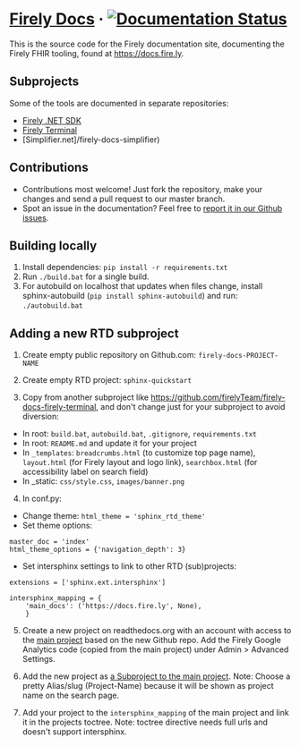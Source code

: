 # [Firely Docs](https://docs.fire.ly/) &middot; [![Documentation Status](https://readthedocs.org/projects/simplifier/badge/?version=latest)](https://docs.fire.ly/?badge=latest)

This is the source code for the Firely documentation site, documenting the Firely FHIR tooling, found at https://docs.fire.ly.

## Subprojects
Some of the tools are documented in separate repositories:
* [Firely .NET SDK](../firely-docs-firely-net-sdk)
* [Firely Terminal](/firely-docs-firely-terminal)
* [Simplifier.net]/firely-docs-simplifier)

## Contributions
* Contributions most welcome! Just fork the repository, make your changes and send a pull request to our master branch.
* Spot an issue in the documentation? Feel free to [report it in our Github issues](https://github.com/FirelyTeam/firely-docs/issues).

## Building locally
1. Install dependencies: `pip install -r requirements.txt` 
2. Run `./build.bat` for a single build.
3. For autobuild on localhost that updates when files change, install sphinx-autobuild (`pip install sphinx-autobuild`) and run: `./autobuild.bat`

## Adding a new RTD subproject

1. Create empty public repository on Github.com: `firely-docs-PROJECT-NAME`

2. Create empty RTD project: `sphinx-quickstart`

3. Copy from another subproject like https://github.com/firelyTeam/firely-docs-firely-terminal, and don't change just for your subproject to avoid diversion:
  * In root: `build.bat`, `autobuild.bat`, `.gitignore`, `requirements.txt`
  * In root: `README.md` and update it for your project
  * In `_templates`: `breadcrumbs.html` (to customize top page name), `layout.html` (for Firely layout and logo link), `searchbox.html` (for accessibility label on search field)
  * In _static: `css/style.css`, `images/banner.png`

4. In conf.py:
  * Change theme: `html_theme = 'sphinx_rtd_theme'`
  * Set theme options:
  
  ```
  master_doc = 'index'
  html_theme_options = {'navigation_depth': 3}
  ```
  
  * Set intersphinx settings to link to other RTD (sub)projects:
  
  ```
  extensions = ['sphinx.ext.intersphinx']

  intersphinx_mapping = {
      'main_docs': ('https://docs.fire.ly', None),
      }
  ```

5. Create a new project on readthedocs.org with an account with access to the [main project](https://readthedocs.org/projects/simplifier/) based on the new Github repo. Add the Firely Google Analytics code (copied from the main project) under Admin > Advanced Settings.

6. Add the new project as [a Subproject to the main project](https://readthedocs.org/dashboard/simplifier/subprojects/). Note: Choose a pretty Alias/slug (Project-Name) because it will be shown as project name on the search page.

7. Add your project to the `intersphinx_mapping` of the main project and link it in the projects toctree. Note: toctree directive needs full urls and doesn't support intersphinx.

